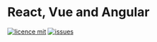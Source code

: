 # React, Vue and Angular

[![licence mit](https://img.shields.io/badge/license-MIT-blue.svg?style=flat-square)](http://hemersonvianna.mit-license.org/)
[![issues](https://img.shields.io/github/issues/descco-ui/react-vue-angular.svg?style=flat-square)](https://github.com/descco-ui/react-vue-angular/issues)